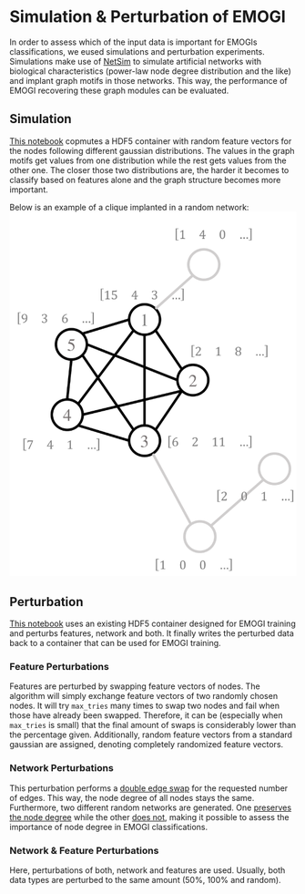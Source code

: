 # Simulation & Perturbation of EMOGI
In order to assess which of the input data is important for EMOGIs classifications, we eused simulations and perturbation
experiments. Simulations make use of [NetSim](https://github.com/schulter/NetSim) to simulate artificial networks with
biological characteristics (power-law node degree distribution and the like) and implant graph motifs in those networks.
This way, the performance of EMOGI recovering these graph modules can be evaluated.

## Simulation
[This notebook](EMOGI_preprocessing_NetSim_modules.ipynb) copmutes a HDF5 container with random feature vectors for the nodes
following different gaussian distributions. The values in the graph motifs get values from one distribution while the rest
gets values from the other one. The closer those two distributions are, the harder it becomes to classify based on features
alone and the graph structure becomes more important.

Below is an example of a clique implanted in a random network:
![Cliques implanted in a random network](cliques_example.png)

## Perturbation
[This notebook](EMOGI_perturbation_setup.ipynb) uses an existing HDF5 container designed for EMOGI training and perturbs features, network and both. It finally writes the perturbed data back to a container that can be used for EMOGI training.
### Feature Perturbations
Features are perturbed by swapping feature vectors of nodes. The algorithm will simply exchange feature vectors of two randomly chosen nodes. It will try `max_tries` many times to swap two nodes and fail when those have already been swapped. Therefore, it can be (especially when `max_tries` is small) that the final amount of swaps is considerably lower than the percentage given.
Additionally, random feature vectors from a standard gaussian are assigned, denoting completely randomized feature vectors.

### Network Perturbations
This perturbation performs a [double edge swap](https://networkx.github.io/documentation/networkx-1.9/reference/generated/networkx.algorithms.swap.double_edge_swap.html) for the requested number of edges. This way, the node degree of all nodes stays the same. Furthermore, two different random networks are generated. One [preserves the node degree](https://networkx.github.io/documentation/networkx-1.10/reference/generated/networkx.generators.degree_seq.expected_degree_graph.html#networkx.generators.degree_seq.expected_degree_graph) while the other [does not](https://networkx.github.io/documentation/networkx-1.10/reference/generated/networkx.generators.random_graphs.powerlaw_cluster_graph.html), making it possible to assess the importance of node degree in EMOGI classifications.

### Network & Feature Perturbations
Here, perturbations of both, network and features are used. Usually, both data types are perturbed to the same amount (50%, 100% and random).
